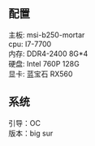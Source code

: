 ## 配置
主板: msi-b250-mortar<br/>
cpu: I7-7700<br>
内存: DDR4-2400 8G*4<br>
硬盘: Intel 760P 128G<br>
显卡: 蓝宝石 RX560<br>
## 系统
引导：OC<br>
版本：big sur
